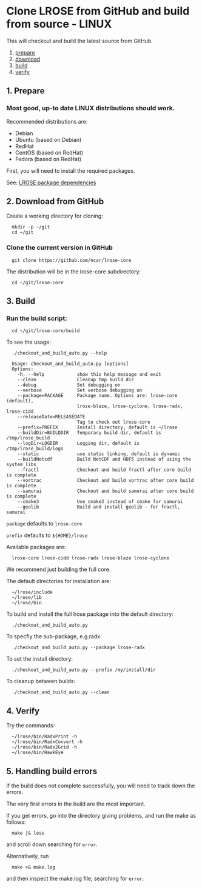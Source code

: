 # Clone LROSE from GitHub and build from source - LINUX

This will checkout and build the latest source from GitHub.

1. [prepare](#prepare)
2. [download](#download)
3. [build](#build)
4. [verify](#verify)

<a name="prepare"/>

## 1. Prepare

### Most good, up-to date LINUX distributions should work.

Recommended distributions are:

  * Debian
  * Ubuntu (based on Debian)
  * RedHat
  * CentOS (based on RedHat)
  * Fedora (based on RedHat)

First, you will need to install the required packages.

See: [LROSE package dependencies](../build//lrose_package_dependencies.md)

<a name="download"/>

## 2. Download from GitHub

Create a working directory for cloning:

```
  mkdir -p ~/git
  cd ~/git
```

### Clone the current version in GitHub

```
  git clone https://github.com/ncar/lrose-core 
```

The distribution will be in the lrose-core subdirectory:

```
  cd ~/git/lrose-core
```

<a name="build"/>

## 3. Build

### Run the build script:

```
  cd ~/git/lrose-core/build
```

To see the usage:

```
  ./checkout_and_build_auto.py --help
```

```
  Usage: checkout_and_build_auto.py [options]
  Options:
    -h, --help            show this help message and exit
    --clean               Cleanup tmp build dir
    --debug               Set debugging on
    --verbose             Set verbose debugging on
    --package=PACKAGE     Package name. Options are: lrose-core (default),
                          lrose-blaze, lrose-cyclone, lrose-radx, lrose-cidd
    --releaseDate=RELEASEDATE
                          Tag to check out lrose-core
    --prefix=PREFIX       Install directory, default is ~/lrose
    --buildDir=BUILDDIR   Temporary build dir, default is /tmp/lrose_build
    --logDir=LOGDIR       Logging dir, default is /tmp/lrose_build/logs
    --static              use static linking, default is dynamic
    --buildNetcdf         Build NetCDF and HDF5 instead of using the system libs
    --fractl              Checkout and build fractl after core build is complete
    --vortrac             Checkout and build vortrac after core build is complete
    --samurai             Checkout and build samurai after core build is complete
    --cmake3              Use cmake3 instead of cmake for samurai
    --geolib              Build and install geolib - for fractl, samurai

```

`package` defaults to `lrose-core`

`prefix` defaults to `${HOME}/lrose`

Available packages are:

```
  lrose-core lrose-cidd lrose-radx lrose-blaze lrose-cyclone
```

We recommend just building the full core.

The default directories for installation are:

```
  ~/lrose/include
  ~/lrose/lib
  ~/lrose/bin
```

To build and install the full lrose package into the default directory:

```
  ./checkout_and_build_auto.py
```

To specfiy the sub-package, e.g.radx:

```
  ./checkout_and_build_auto.py --package lrose-radx
```

To set the install directory:

```
  ./checkout_and_build_auto.py --prefix /my/install/dir
```

To cleanup between builds:

```
  ./checkout_and_build_auto.py --clean
```

<a name="verify"/>

## 4. Verify

Try the commands:
```
  ~/lrose/bin/RadxPrint -h
  ~/lrose/bin/RadxConvert -h
  ~/lrose/bin/Radx2Grid -h
  ~/lrose/bin/HawkEye
```

## 5. Handling build errors

If the build does not complete successfully, you will need to
track down the errors.

The very first errors in the build are the most important.

If you get errors, go into the directory giving problems, and
run the make as follows:

```
  make |& less
```

and scroll down searching for `error`.

Alternatively, run

```
  make >& make.log
```

and then inspect the make.log file, searching for `error`.


